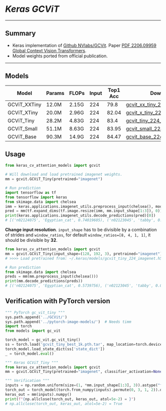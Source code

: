 # ___Keras GCViT___
***

## Summary
  - Keras implementation of [Github NVlabs/GCVit](https://github.com/NVlabs/GCVit). Paper [PDF 2206.09959 Global Context Vision Transformers](https://arxiv.org/pdf/2206.09959.pdf).
  - Model weights ported from official publication.
***

## Models
  | Model        | Params | FLOPs | Input | Top1 Acc | Download |
  | ------------ | ------ | ----- | ----- | -------- | -------- |
  | GCViT_XXTiny | 12.0M  | 2.15G | 224   | 79.8     | [gcvit_xx_tiny_224_imagenet.h5](https://github.com/leondgarse/keras_cv_attention_models/releases/download/gcvit/gcvit_xx_tiny_224_imagenet.h5) |
  | GCViT_XTiny  | 20.0M  | 2.96G | 224   | 82.04    | [gcvit_x_tiny_224_imagenet.h5](https://github.com/leondgarse/keras_cv_attention_models/releases/download/gcvit/gcvit_x_tiny_224_imagenet.h5) |
  | GCViT_Tiny   | 28.2M  | 4.83G | 224   | 83.4     | [gcvit_tiny_224_imagenet.h5](https://github.com/leondgarse/keras_cv_attention_models/releases/download/gcvit/gcvit_tiny_224_imagenet.h5) |
  | GCViT_Small  | 51.1M  | 8.63G | 224   | 83.95    | [gcvit_small_224_imagenet.h5](https://github.com/leondgarse/keras_cv_attention_models/releases/download/gcvit/gcvit_small_224_imagenet.h5) |
  | GCViT_Base   | 90.3M  | 14.9G | 224   | 84.47    | [gcvit_base_224_imagenet.h5](https://github.com/leondgarse/keras_cv_attention_models/releases/download/gcvit/gcvit_base_224_imagenet.h5) |

## Usage
  ```py
  from keras_cv_attention_models import gcvit

  # Will download and load pretrained imagenet weights.
  mm = gcvit.GCViT_Tiny(pretrained="imagenet")

  # Run prediction
  import tensorflow as tf
  from tensorflow import keras
  from skimage.data import chelsea
  imm = keras.applications.imagenet_utils.preprocess_input(chelsea(), mode='torch') # Chelsea the cat
  pred = mm(tf.expand_dims(tf.image.resize(imm, mm.input_shape[1:3]), 0)).numpy()
  print(keras.applications.imagenet_utils.decode_predictions(pred)[0])
  # [('n02124075', 'Egyptian_cat', 0.74019605), ('n02123045', 'tabby', 0.07751605), ...]
  ```
  **Change input resolution**. `input_shape` has to be divisible by a combination of strides and `window_ratios`, for default `window_ratios=[8, 4, 1, 1]`, it should be divisible by **32**.
  ```py
  from keras_cv_attention_models import gcvit
  mm = gcvit.GCViT_Tiny(input_shape=(128, 192, 3), pretrained="imagenet")
  # >>>> Load pretrained from: ~/.keras/models/gcvit_tiny_224_imagenet.h5

  # Run prediction
  from skimage.data import chelsea
  preds = mm(mm.preprocess_input(chelsea()))
  print(mm.decode_predictions(preds))
  # [('n02124075', 'Egyptian_cat', 0.5739756), ('n02123045', 'tabby', 0.03262589), ...]
  ```
## Verification with PyTorch version
  ```py
  """ PyTorch gc_vit_tiny """
  sys.path.append('../GCVit/')
  sys.path.append('../pytorch-image-models/')  # Needs timm
  import torch
  from models import gc_vit

  torch_model = gc_vit.gc_vit_tiny()
  ss = torch.load('gcvit_tiny_best_1k.pth.tar', map_location=torch.device('cpu'))
  torch_model.load_state_dict(ss['state_dict'])
  _ = torch_model.eval()

  """ Keras GCViT_Tiny """
  from keras_cv_attention_models import gcvit
  mm = gcvit.GCViT_Tiny(pretrained="imagenet", classifier_activation=None)

  """ Verification """
  inputs = np.random.uniform(size=(1, *mm.input_shape[1:3], 3)).astype("float32")
  torch_out = torch_model(torch.from_numpy(inputs).permute(0, 3, 1, 2)).detach().numpy()
  keras_out = mm(inputs).numpy()
  print(f"{np.allclose(torch_out, keras_out, atol=5e-2) = }")
  # np.allclose(torch_out, keras_out, atol=5e-2) = True
  ```
